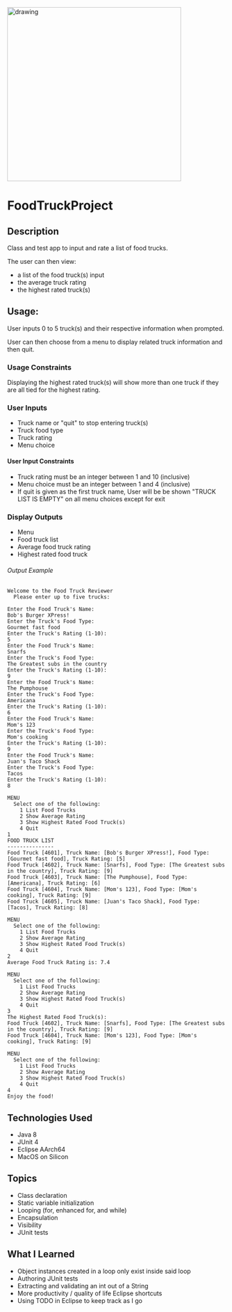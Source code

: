 <img src="https://cdn.cheapism.com/images/082516_best_food_trucks_slide_7_fs.max-784x410.jpg" alt="drawing" width="400"/>

# FoodTruckProject
## Description
Class and test app to input and rate a list of food trucks.

The user can then view:
- a list of the food truck(s) input
- the average truck rating
- the highest rated truck(s)

## Usage:
User inputs 0 to 5 truck(s) and their respective information when prompted.

User can then choose from a menu to display related truck information and then quit.

### Usage Constraints
Displaying the highest rated truck(s) will show more than one truck if they are all tied for the highest rating.

### User Inputs
- Truck name or "quit" to stop entering truck(s)
- Truck food type
- Truck rating
- Menu choice

#### User Input Constraints
- Truck rating must be an integer between 1 and 10 (inclusive)
- Menu choice must be an integer between 1 and 4 (inclusive)
- If quit is given as the first truck name, User will be be shown "TRUCK LIST IS EMPTY" on all menu choices except for exit

### Display Outputs
- Menu
- Food truck list
- Average food truck rating
- Highest rated food truck

###### Output Example
```formatted output
Welcome to the Food Truck Reviewer
  Please enter up to five trucks:

Enter the Food Truck's Name: 
Bob's Burger XPress!
Enter the Truck's Food Type: 
Gourmet fast food
Enter the Truck's Rating (1-10): 
5
Enter the Food Truck's Name: 
Snarfs
Enter the Truck's Food Type: 
The Greatest subs in the country
Enter the Truck's Rating (1-10): 
9
Enter the Food Truck's Name: 
The Pumphouse
Enter the Truck's Food Type: 
Americana
Enter the Truck's Rating (1-10): 
6
Enter the Food Truck's Name: 
Mom's 123
Enter the Truck's Food Type: 
Mom's cooking
Enter the Truck's Rating (1-10): 
9
Enter the Food Truck's Name: 
Juan's Taco Shack
Enter the Truck's Food Type: 
Tacos
Enter the Truck's Rating (1-10): 
8

MENU
  Select one of the following:
    1 List Food Trucks
    2 Show Average Rating
    3 Show Highest Rated Food Truck(s)
    4 Quit
1
FOOD TRUCK LIST
---------------
Food Truck [4601], Truck Name: [Bob's Burger XPress!], Food Type: [Gourmet fast food], Truck Rating: [5]
Food Truck [4602], Truck Name: [Snarfs], Food Type: [The Greatest subs in the country], Truck Rating: [9]
Food Truck [4603], Truck Name: [The Pumphouse], Food Type: [Americana], Truck Rating: [6]
Food Truck [4604], Truck Name: [Mom's 123], Food Type: [Mom's cooking], Truck Rating: [9]
Food Truck [4605], Truck Name: [Juan's Taco Shack], Food Type: [Tacos], Truck Rating: [8]

MENU
  Select one of the following:
    1 List Food Trucks
    2 Show Average Rating
    3 Show Highest Rated Food Truck(s)
    4 Quit
2
Average Food Truck Rating is: 7.4

MENU
  Select one of the following:
    1 List Food Trucks
    2 Show Average Rating
    3 Show Highest Rated Food Truck(s)
    4 Quit
3
The Highest Rated Food Truck(s):
Food Truck [4602], Truck Name: [Snarfs], Food Type: [The Greatest subs in the country], Truck Rating: [9]
Food Truck [4604], Truck Name: [Mom's 123], Food Type: [Mom's cooking], Truck Rating: [9]

MENU
  Select one of the following:
    1 List Food Trucks
    2 Show Average Rating
    3 Show Highest Rated Food Truck(s)
    4 Quit
4
Enjoy the food!
```

## Technologies Used
- Java 8
- JUnit 4
- Eclipse AArch64
- MacOS on Silicon

## Topics
- Class declaration
- Static variable initialization
- Looping (for, enhanced for, and while)
- Encapsulation
- Visibility
- JUnit tests

## What I Learned
- Object instances created in a loop only exist inside said loop
- Authoring JUnit tests
- Extracting and validating an int out of a String
- More productivity / quality of life Eclipse shortcuts
- Using TODO in Eclipse to keep track as I go